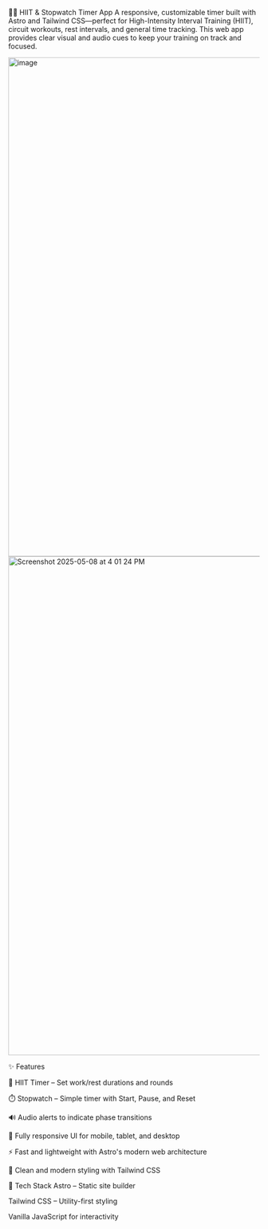 🏋️‍♂️ HIIT & Stopwatch Timer App
A responsive, customizable timer built with Astro and Tailwind CSS—perfect for High-Intensity Interval Training (HIIT), circuit workouts, rest intervals, and general time tracking. This web app provides clear visual and audio cues to keep your training on track and focused.

<Title>HIIT Timer</Title>
<img width="1001" alt="image" src="https://github.com/user-attachments/assets/c77170c8-f2ab-453a-936c-e8b011bcdb9b" />
<Title>StopWatch Timer</Title>
<img width="1001" alt="Screenshot 2025-05-08 at 4 01 24 PM" src="https://github.com/user-attachments/assets/1da35717-e215-4f1a-924a-f30cfb4e2533" />

✨ Features

🔁 HIIT Timer – Set work/rest durations and rounds

⏱️ Stopwatch – Simple timer with Start, Pause, and Reset

🔊 Audio alerts to indicate phase transitions

📱 Fully responsive UI for mobile, tablet, and desktop

⚡ Fast and lightweight with Astro's modern web architecture

🎨 Clean and modern styling with Tailwind CSS

🧩 Tech Stack
Astro – Static site builder

Tailwind CSS – Utility-first styling

Vanilla JavaScript for interactivity
